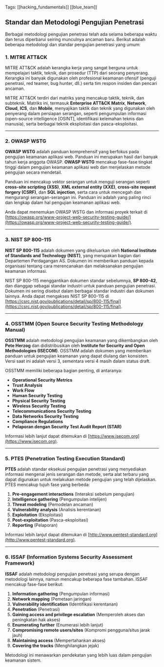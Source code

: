 Tags: [[hacking_fundamentals]] [[blue_team]]

## Standar dan Metodologi Pengujian Penetrasi

Berbagai metodologi pengujian penetrasi telah ada selama beberapa waktu dan terus diperbarui seiring munculnya ancaman baru. Berikut adalah beberapa metodologi dan standar pengujian penetrasi yang umum:

### 1. MITRE ATT&CK

MITRE ATT&CK adalah kerangka kerja yang sangat berguna untuk mempelajari taktik, teknik, dan prosedur (TTP) dari seorang penyerang. Kerangka ini banyak digunakan oleh profesional keamanan ofensif (penguji penetrasi, red teamer, bug hunter, dll.) serta tim respon insiden dan pencari ancaman.

MITRE ATT&CK terdiri dari matriks yang mencakup taktik, teknik, dan subteknik. Matriks ini, termasuk **Enterprise ATT&CK Matrix**, **Network**, **Cloud**, **ICS**, dan **Mobile**, menyajikan taktik dan teknik yang digunakan oleh penyerang dalam persiapan serangan, seperti pengumpulan informasi (open-source intelligence [OSINT], identifikasi kelemahan teknis dan manusia), serta berbagai teknik eksploitasi dan pasca-eksploitasi.

---

### 2. OWASP WSTG

**OWASP WSTG** adalah panduan komprehensif yang berfokus pada pengujian keamanan aplikasi web. Panduan ini merupakan hasil dari banyak tahun kerja anggota OWASP. **OWASP WSTG** mencakup fase-fase tingkat tinggi dalam pengujian keamanan aplikasi web dan menjelaskan metode pengujian secara mendetail.

Panduan ini mencakup vektor serangan untuk menguji serangan seperti **cross-site scripting (XSS)**, **XML external entity (XXE)**, **cross-site request forgery (CSRF)**, dan **SQL injection**, serta cara untuk mencegah dan mengurangi serangan-serangan ini. Panduan ini adalah yang paling rinci dan lengkap dalam hal pengujian keamanan aplikasi web.

Anda dapat menemukan OWASP WSTG dan informasi proyek terkait di [https://owasp.org/www-project-web-security-testing-guide/](https://owasp.org/www-project-web-security-testing-guide/).

---

### 3. NIST SP 800-115

**NIST SP 800-115** adalah dokumen yang dikeluarkan oleh **National Institute of Standards and Technology (NIST)**, yang merupakan bagian dari Departemen Perdagangan AS. Dokumen ini memberikan panduan kepada organisasi tentang cara merencanakan dan melaksanakan pengujian keamanan informasi.

NIST SP 800-115 menggantikan dokumen standar sebelumnya, **SP 800-42**, dan dianggap sebagai standar industri untuk panduan pengujian penetrasi. Dokumen ini sering disebut dalam berbagai standar industri dan dokumen lainnya. Anda dapat mengakses NIST SP 800-115 di [https://csrc.nist.gov/publications/detail/sp/800-115/final](https://csrc.nist.gov/publications/detail/sp/800-115/final).

---

### 4. OSSTMM (Open Source Security Testing Methodology Manual)

**OSSTMM** adalah metodologi pengujian keamanan yang dikembangkan oleh **Pete Herzog** dan didistribusikan oleh **Institute for Security and Open Methodologies (ISECOM)**. OSSTMM adalah dokumen yang memberikan panduan untuk pengujian keamanan yang dapat diulang dan konsisten. Versi saat ini adalah versi 3, sementara versi 4 masih dalam status draft.

OSSTMM memiliki beberapa bagian penting, di antaranya:

- **Operational Security Metrics**
- **Trust Analysis**
- **Work Flow**
- **Human Security Testing**
- **Physical Security Testing**
- **Wireless Security Testing**
- **Telecommunications Security Testing**
- **Data Networks Security Testing**
- **Compliance Regulations**
- **Pelaporan dengan Security Test Audit Report (STAR)**

Informasi lebih lanjut dapat ditemukan di [](https://www.isecom.org/)[https://www.isecom.org](https://www.isecom.org).

---

### 5. PTES (Penetration Testing Execution Standard)

**PTES** adalah standar eksekusi pengujian penetrasi yang menyediakan informasi mengenai jenis serangan dan metode, serta alat terbaru yang dapat digunakan untuk melakukan metode pengujian yang telah dijelaskan. PTES mencakup tujuh fase yang berbeda:

1. **Pre-engagement interactions** (Interaksi sebelum pengujian)
2. **Intelligence gathering** (Pengumpulan intelijen)
3. **Threat modeling** (Pemodelan ancaman)
4. **Vulnerability analysis** (Analisis kerentanan)
5. **Exploitation** (Eksploitasi)
6. **Post-exploitation** (Pasca-eksploitasi)
7. **Reporting** (Pelaporan)

Informasi lebih lanjut dapat ditemukan di [](http://www.pentest-standard.org/)[http://www.pentest-standard.org](http://www.pentest-standard.org).

---

### 6. ISSAF (Information Systems Security Assessment Framework)

**ISSAF** adalah metodologi pengujian penetrasi yang serupa dengan metodologi lainnya, namun mencakup beberapa fase tambahan. ISSAF mencakup fase-fase berikut:

1. **Information gathering** (Pengumpulan informasi)
2. **Network mapping** (Pemetaan jaringan)
3. **Vulnerability identification** (Identifikasi kerentanan)
4. **Penetration** (Penetrasi)
5. **Gaining access and privilege escalation** (Memperoleh akses dan peningkatan hak akses)
6. **Enumerating further** (Enumerasi lebih lanjut)
7. **Compromising remote users/sites** (Kompromi pengguna/situs jarak jauh)
8. **Maintaining access** (Mempertahankan akses)
9. **Covering the tracks** (Menghilangkan jejak)

Metodologi ini menawarkan pendekatan yang lebih luas dalam pengujian keamanan sistem.